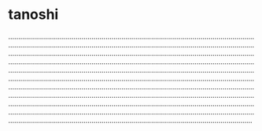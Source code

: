 # tanoshi
...................................................................................................................................................................................................................................................................................................................................................................................................................................................................................................................................................................................................................................................................................................................................................................................................................................................................................................................................................................................................................................................................................................................................................................................................................................................................................................................................................................................................................
